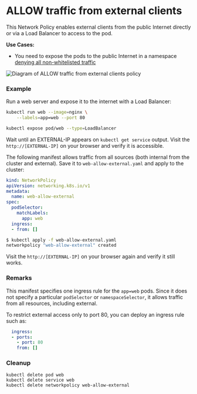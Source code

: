 # ALLOW traffic from external clients

This Network Policy enables external clients from the public Internet directly
or via a Load Balancer to access to the pod.

**Use Cases:**
- You need to expose the pods to the public Internet in a namespace [denying all
  non-whitelisted
  traffic](03-deny-all-non-whitelisted-traffic-in-the-namespace.md)

![Diagram of ALLOW traffic from external clients policy](img/8.gif)

### Example

Run a web server and expose it to the internet with a Load Balancer:

```sh
kubectl run web --image=nginx \
    --labels=app=web --port 80

kubectl expose pod/web --type=LoadBalancer
```

Wait until an EXTERNAL-IP appears on `kubectl get service` output. Visit the
`http://[EXTERNAL-IP]` on your browser and verify it is accessible.


The following manifest allows traffic from all sources (both internal from the
cluster and external). Save it to `web-allow-external.yaml` and apply to the
cluster:

```yaml
kind: NetworkPolicy
apiVersion: networking.k8s.io/v1
metadata:
  name: web-allow-external
spec:
  podSelector:
    matchLabels:
      app: web
  ingress:
  - from: []
```

```sh
$ kubectl apply -f web-allow-external.yaml
networkpolicy "web-allow-external" created
```

Visit the `http://[EXTERNAL-IP]` on your browser again and verify it still
works.

### Remarks

This manifest specifies one ingress rule for the `app=web` pods. Since it does
not specify a particular `podSelector` or `namespaceSelector`, it allows traffic
from all resources, including external.

To restrict external access only to port 80, you can deploy an ingress rule
such as:

```yaml
  ingress:
  - ports:
    - port: 80
    from: []
```

### Cleanup

    kubectl delete pod web
    kubectl delete service web
    kubectl delete networkpolicy web-allow-external
